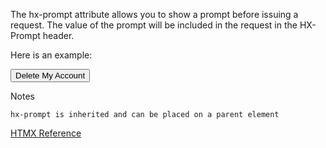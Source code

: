 The hx-prompt attribute allows you to show a prompt before issuing a request. The value of the prompt will be included in the request in the HX-Prompt header.

Here is an example:

<button hx-delete="/account" hx-prompt="Enter your account name to confirm deletion">
  Delete My Account
</button>

Notes

    hx-prompt is inherited and can be placed on a parent element


[HTMX Reference](https://htmx.org/attributes/hx-prompt/)
